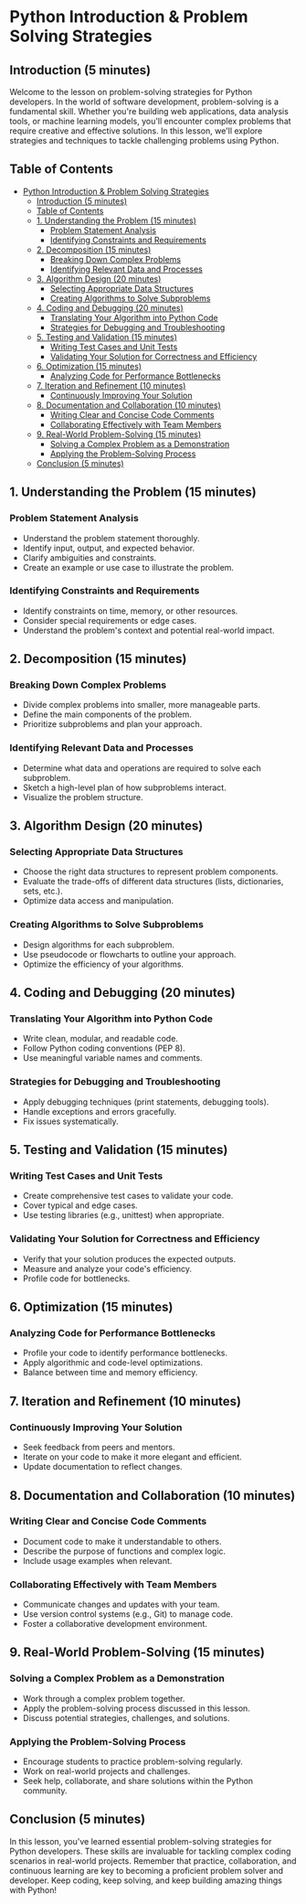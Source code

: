 # Python Introduction & Problem Solving Strategies

## Introduction (5 minutes)

Welcome to the lesson on problem-solving strategies for Python developers. In the world of software development, problem-solving is a fundamental skill. Whether you're building web applications, data analysis tools, or machine learning models, you'll encounter complex problems that require creative and effective solutions. In this lesson, we'll explore strategies and techniques to tackle challenging problems using Python.

## Table of Contents

- [Python Introduction \& Problem Solving Strategies](#python-introduction--problem-solving-strategies)
  - [Introduction (5 minutes)](#introduction-5-minutes)
  - [Table of Contents](#table-of-contents)
  - [1. Understanding the Problem (15 minutes)](#1-understanding-the-problem-15-minutes)
    - [Problem Statement Analysis](#problem-statement-analysis)
    - [Identifying Constraints and Requirements](#identifying-constraints-and-requirements)
  - [2. Decomposition (15 minutes)](#2-decomposition-15-minutes)
    - [Breaking Down Complex Problems](#breaking-down-complex-problems)
    - [Identifying Relevant Data and Processes](#identifying-relevant-data-and-processes)
  - [3. Algorithm Design (20 minutes)](#3-algorithm-design-20-minutes)
    - [Selecting Appropriate Data Structures](#selecting-appropriate-data-structures)
    - [Creating Algorithms to Solve Subproblems](#creating-algorithms-to-solve-subproblems)
  - [4. Coding and Debugging (20 minutes)](#4-coding-and-debugging-20-minutes)
    - [Translating Your Algorithm into Python Code](#translating-your-algorithm-into-python-code)
    - [Strategies for Debugging and Troubleshooting](#strategies-for-debugging-and-troubleshooting)
  - [5. Testing and Validation (15 minutes)](#5-testing-and-validation-15-minutes)
    - [Writing Test Cases and Unit Tests](#writing-test-cases-and-unit-tests)
    - [Validating Your Solution for Correctness and Efficiency](#validating-your-solution-for-correctness-and-efficiency)
  - [6. Optimization (15 minutes)](#6-optimization-15-minutes)
    - [Analyzing Code for Performance Bottlenecks](#analyzing-code-for-performance-bottlenecks)
  - [7. Iteration and Refinement (10 minutes)](#7-iteration-and-refinement-10-minutes)
    - [Continuously Improving Your Solution](#continuously-improving-your-solution)
  - [8. Documentation and Collaboration (10 minutes)](#8-documentation-and-collaboration-10-minutes)
    - [Writing Clear and Concise Code Comments](#writing-clear-and-concise-code-comments)
    - [Collaborating Effectively with Team Members](#collaborating-effectively-with-team-members)
  - [9. Real-World Problem-Solving (15 minutes)](#9-real-world-problem-solving-15-minutes)
    - [Solving a Complex Problem as a Demonstration](#solving-a-complex-problem-as-a-demonstration)
    - [Applying the Problem-Solving Process](#applying-the-problem-solving-process)
  - [Conclusion (5 minutes)](#conclusion-5-minutes)

## 1. Understanding the Problem (15 minutes)

### Problem Statement Analysis

- Understand the problem statement thoroughly.
- Identify input, output, and expected behavior.
- Clarify ambiguities and constraints.
- Create an example or use case to illustrate the problem.

### Identifying Constraints and Requirements

- Identify constraints on time, memory, or other resources.
- Consider special requirements or edge cases.
- Understand the problem's context and potential real-world impact.

## 2. Decomposition (15 minutes)

### Breaking Down Complex Problems

- Divide complex problems into smaller, more manageable parts.
- Define the main components of the problem.
- Prioritize subproblems and plan your approach.

### Identifying Relevant Data and Processes

- Determine what data and operations are required to solve each subproblem.
- Sketch a high-level plan of how subproblems interact.
- Visualize the problem structure.

## 3. Algorithm Design (20 minutes)

### Selecting Appropriate Data Structures

- Choose the right data structures to represent problem components.
- Evaluate the trade-offs of different data structures (lists, dictionaries, sets, etc.).
- Optimize data access and manipulation.

### Creating Algorithms to Solve Subproblems

- Design algorithms for each subproblem.
- Use pseudocode or flowcharts to outline your approach.
- Optimize the efficiency of your algorithms.

## 4. Coding and Debugging (20 minutes)

### Translating Your Algorithm into Python Code

- Write clean, modular, and readable code.
- Follow Python coding conventions (PEP 8).
- Use meaningful variable names and comments.

### Strategies for Debugging and Troubleshooting

- Apply debugging techniques (print statements, debugging tools).
- Handle exceptions and errors gracefully.
- Fix issues systematically.

## 5. Testing and Validation (15 minutes)

### Writing Test Cases and Unit Tests

- Create comprehensive test cases to validate your code.
- Cover typical and edge cases.
- Use testing libraries (e.g., unittest) when appropriate.

### Validating Your Solution for Correctness and Efficiency

- Verify that your solution produces the expected outputs.
- Measure and analyze your code's efficiency.
- Profile code for bottlenecks.

## 6. Optimization (15 minutes)

### Analyzing Code for Performance Bottlenecks

- Profile your code to identify performance bottlenecks.
- Apply algorithmic and code-level optimizations.
- Balance between time and memory efficiency.

## 7. Iteration and Refinement (10 minutes)

### Continuously Improving Your Solution

- Seek feedback from peers and mentors.
- Iterate on your code to make it more elegant and efficient.
- Update documentation to reflect changes.

## 8. Documentation and Collaboration (10 minutes)

### Writing Clear and Concise Code Comments

- Document code to make it understandable to others.
- Describe the purpose of functions and complex logic.
- Include usage examples when relevant.

### Collaborating Effectively with Team Members

- Communicate changes and updates with your team.
- Use version control systems (e.g., Git) to manage code.
- Foster a collaborative development environment.

## 9. Real-World Problem-Solving (15 minutes)

### Solving a Complex Problem as a Demonstration

- Work through a complex problem together.
- Apply the problem-solving process discussed in this lesson.
- Discuss potential strategies, challenges, and solutions.

### Applying the Problem-Solving Process

- Encourage students to practice problem-solving regularly.
- Work on real-world projects and challenges.
- Seek help, collaborate, and share solutions within the Python community.

## Conclusion (5 minutes)

In this lesson, you've learned essential problem-solving strategies for Python developers. These skills are invaluable for tackling complex coding scenarios in real-world projects. Remember that practice, collaboration, and continuous learning are key to becoming a proficient problem solver and developer. Keep coding, keep solving, and keep building amazing things with Python!
